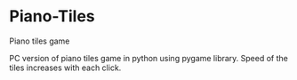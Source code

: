 # Piano-Tiles
Piano tiles game

PC version of piano tiles game in python using pygame library. 
Speed of the tiles increases with each click.
